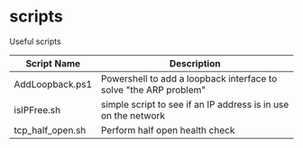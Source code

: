 
# scripts

Useful scripts

 Script Name | Description
 ------ | ------ |
AddLoopback.ps1 | Powershell to add a loopback interface to solve "the ARP problem"
isIPFree.sh | simple script to see if an IP address is in use on the network
tcp_half_open.sh | Perform half open health check
 